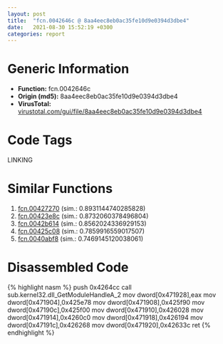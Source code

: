 ```yaml
---
layout: post
title:  "fcn.0042646c @ 8aa4eec8eb0ac35fe10d9e0394d3dbe4"
date:   2021-08-30 15:52:19 +0300
categories: report
---
```


# Generic Information
- **Function:** fcn.0042646c
- **Origin (md5):** 8aa4eec8eb0ac35fe10d9e0394d3dbe4
- **VirusTotal:** [virustotal.com/gui/file/8aa4eec8eb0ac35fe10d9e0394d3dbe4][virustotal_ref]

# Code Tags
<span class="tag" id="LINKING">LINKING</span>


# Similar Functions

1. [fcn.00427270][similar_1_ref] (sim.: 0.8931144740285828)
2. [fcn.00423e8c][similar_2_ref] (sim.: 0.8732060378496804)
3. [fcn.0042b614][similar_3_ref] (sim.: 0.8562024336929153)
4. [fcn.00425c08][similar_4_ref] (sim.: 0.7859916559017507)
5. [fcn.0040abf8][similar_5_ref] (sim.: 0.7469145120038061)


# Disassembled Code

{% highlight nasm %}
push 0x4264cc
call sub.kernel32.dll_GetModuleHandleA_2
mov dword[0x471928],eax
mov dword[0x471904],0x425e78
mov dword[0x471908],0x425f90
mov dword[0x47190c],0x425f00
mov dword[0x471910],0x426028
mov dword[0x471914],0x4260c0
mov dword[0x471918],0x426194
mov dword[0x47191c],0x426268
mov dword[0x471920],0x42633c
ret 
{% endhighlight %}


[similar_1_ref]: /report/fcn.00427270@27f3ad32e2eddc62e5434f19748fa0be
[similar_2_ref]: /report/fcn.00423e8c@2ba145d6678d721baeb8d825fab7c600
[similar_3_ref]: /report/fcn.0042b614@6635b2bf1f4673ef3a7d242a02608d58
[similar_4_ref]: /report/fcn.00425c08@8aa4eec8eb0ac35fe10d9e0394d3dbe4
[similar_5_ref]: /report/fcn.0040abf8@c4f32fc9d3680d79e17e52694f7c500f
[virustotal_ref]: https://www.virustotal.com/gui/file/8aa4eec8eb0ac35fe10d9e0394d3dbe4